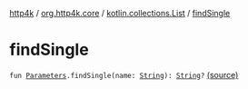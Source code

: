 [http4k](../../index.md) / [org.http4k.core](../index.md) / [kotlin.collections.List](index.md) / [findSingle](./find-single.md)

# findSingle

`fun `[`Parameters`](../-parameters.md)`.findSingle(name: `[`String`](https://kotlinlang.org/api/latest/jvm/stdlib/kotlin/-string/index.html)`): `[`String`](https://kotlinlang.org/api/latest/jvm/stdlib/kotlin/-string/index.html)`?` [(source)](https://github.com/http4k/http4k/blob/master/http4k-core/src/main/kotlin/org/http4k/core/Parameters.kt#L18)